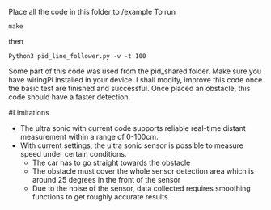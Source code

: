 Place all the code in this folder to /example
To run
```
make
```
then
```
Python3 pid_line_follower.py -v -t 100
```

Some part of this code was used from the pid_shared folder. Make sure you have wiringPi installed in your device. I shall modify, improve this code once the basic test are 
finished and successful. 
Once placed an obstacle, this code should have a faster detection.

#Limitations
- The ultra sonic with current code supports reliable real-time distant measurement within a range of 0-100cm.
- With current settings, the ultra sonic sensor is possible to measure speed under certain conditions.
  - The car has to go straight towards the obstacle 
  - The obstacle must cover the whole sensor detection area which is around 25 degrees in the front of the sensor
  - Due to the noise of the sensor, data collected requires smoothing functions to get roughly accurate results.
